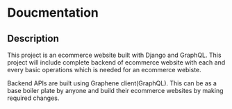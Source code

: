 # Doucmentation

## Description

This project is an ecommerce website built with Django and GraphQL. This project will include complete backend of ecommerce website with each and every basic operations which is needed for an ecommerce webiste.<br />

Backend APIs are built using Graphene client(GraphQL). This can be as a base boiler plate by anyone and build their ecommerce websites by making required changes.
